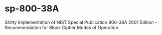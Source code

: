 sp-800-38A
==========

Shitty Implementation of NIST Special Publication 800-38A 2001 Edition - Recommendation for Block Cipher Modes of Operation
